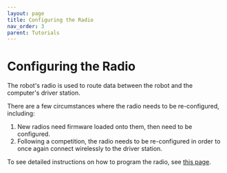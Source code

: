 ```yaml
---
layout: page
title: Configuring the Radio
nav_order: 3
parent: Tutorials
---
```


# Configuring the Radio

The robot's radio is used to route data between the robot and the computer's driver station.

There are a few circumstances where the radio needs to be re-configured, including:

1. New radios need firmware loaded onto them, then need to be configured.
2. Following a competition, the radio needs to be re-configured in order to once again connect wirelessly to the driver station.

To see detailed instructions on how to program the radio, see [this page](https://docs.wpilib.org/en/stable/docs/zero-to-robot/step-3/radio-programming.html).

